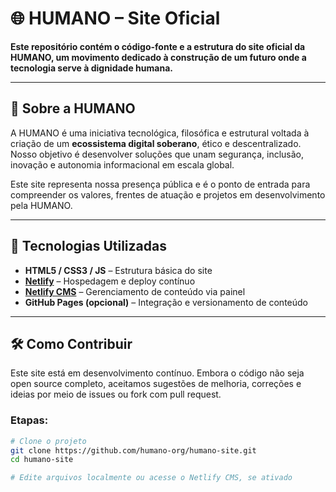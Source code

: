 # 🌐 HUMANO – Site Oficial

**Este repositório contém o código-fonte e a estrutura do site oficial da HUMANO, um movimento dedicado à construção de um futuro onde a tecnologia serve à dignidade humana.**

---

## 🧠 Sobre a HUMANO

A HUMANO é uma iniciativa tecnológica, filosófica e estrutural voltada à criação de um **ecossistema digital soberano**, ético e descentralizado. Nosso objetivo é desenvolver soluções que unam segurança, inclusão, inovação e autonomia informacional em escala global.

Este site representa nossa presença pública e é o ponto de entrada para compreender os valores, frentes de atuação e projetos em desenvolvimento pela HUMANO.

---

## 🚀 Tecnologias Utilizadas

- **HTML5 / CSS3 / JS** – Estrutura básica do site
- **[Netlify](https://www.netlify.com/)** – Hospedagem e deploy contínuo
- **[Netlify CMS](https://www.netlifycms.org/)** – Gerenciamento de conteúdo via painel
- **GitHub Pages (opcional)** – Integração e versionamento de conteúdo

---

## 🛠️ Como Contribuir

Este site está em desenvolvimento contínuo. Embora o código não seja open source completo, aceitamos sugestões de melhoria, correções e ideias por meio de issues ou fork com pull request.

### Etapas:

```bash
# Clone o projeto
git clone https://github.com/humano-org/humano-site.git
cd humano-site

# Edite arquivos localmente ou acesse o Netlify CMS, se ativado
